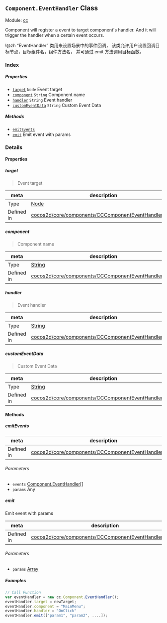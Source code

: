 ## `Component.EventHandler` Class



Module: [cc](../modules/cc.md)


Component will register a event to target component's handler.
And it will trigger the handler when a certain event occurs.

!@zh
“EventHandler” 类用来设置场景中的事件回调，
该类允许用户设置回调目标节点，目标组件名，组件方法名，
并可通过 emit 方法调用目标函数。


### Index

##### Properties

  - [`target`](#target) `Node` Event target
  - [`component`](#component) `String` Component name
  - [`handler`](#handler) `String` Event handler
  - [`customEventData`](#customeventdata) `String` Custom Event Data



##### Methods

  - [`emitEvents`](#emitevents) 
  - [`emit`](#emit) Emit event with params



### Details


#### Properties


##### target

> Event target

| meta | description |
|------|-------------|
| Type | <a href="../classes/Node.html" class="crosslink">Node</a> |
| Defined in | [cocos2d/core/components/CCComponentEventHandler.js:51](https://github.com/cocos-creator/engine/blob/79542d65dc19c8718cb54c9afa022e8f91855f48/cocos2d/core/components/CCComponentEventHandler.js#L51) |



##### component

> Component name

| meta | description |
|------|-------------|
| Type | <a href="https://developer.mozilla.org/en/JavaScript/Reference/Global_Objects/String" class="crosslink external" target="_blank">String</a> |
| Defined in | [cocos2d/core/components/CCComponentEventHandler.js:62](https://github.com/cocos-creator/engine/blob/79542d65dc19c8718cb54c9afa022e8f91855f48/cocos2d/core/components/CCComponentEventHandler.js#L62) |



##### handler

> Event handler

| meta | description |
|------|-------------|
| Type | <a href="https://developer.mozilla.org/en/JavaScript/Reference/Global_Objects/String" class="crosslink external" target="_blank">String</a> |
| Defined in | [cocos2d/core/components/CCComponentEventHandler.js:72](https://github.com/cocos-creator/engine/blob/79542d65dc19c8718cb54c9afa022e8f91855f48/cocos2d/core/components/CCComponentEventHandler.js#L72) |



##### customEventData

> Custom Event Data

| meta | description |
|------|-------------|
| Type | <a href="https://developer.mozilla.org/en/JavaScript/Reference/Global_Objects/String" class="crosslink external" target="_blank">String</a> |
| Defined in | [cocos2d/core/components/CCComponentEventHandler.js:83](https://github.com/cocos-creator/engine/blob/79542d65dc19c8718cb54c9afa022e8f91855f48/cocos2d/core/components/CCComponentEventHandler.js#L83) |






<!-- Method Block -->
#### Methods


##### emitEvents



| meta | description |
|------|-------------|
| Defined in | [cocos2d/core/components/CCComponentEventHandler.js:96](https://github.com/cocos-creator/engine/blob/79542d65dc19c8718cb54c9afa022e8f91855f48/cocos2d/core/components/CCComponentEventHandler.js#L96) |

###### Parameters
- `events` <a href="../classes/Component.EventHandler.html" class="crosslink">Component.EventHandler[]</a> 
- `params` Any 


##### emit

Emit event with params

| meta | description |
|------|-------------|
| Defined in | [cocos2d/core/components/CCComponentEventHandler.js:120](https://github.com/cocos-creator/engine/blob/79542d65dc19c8718cb54c9afa022e8f91855f48/cocos2d/core/components/CCComponentEventHandler.js#L120) |

###### Parameters
- `params` <a href="https://developer.mozilla.org/en/JavaScript/Reference/Global_Objects/Array" class="crosslink external" target="_blank">Array</a> 

##### Examples

```js
// Call Function
var eventHandler = new cc.Component.EventHandler();
eventHandler.target = newTarget;
eventHandler.component = "MainMenu";
eventHandler.handler = "OnClick"
eventHandler.emit(["param1", "param2", ....]);
```


